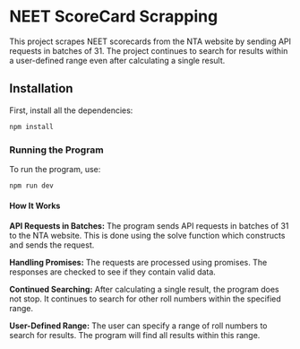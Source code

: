 # NEET ScoreCard Scrapping

This project scrapes NEET scorecards from the NTA website by sending API requests in batches of 31. The project continues to search for results within a user-defined range even after calculating a single result.

## Installation

First, install all the dependencies:

```bash
npm install
```
### Running the Program

To run the program, use:

```bash
npm run dev
```

#### How It Works 

**API Requests in Batches:** The program sends API requests in batches of 31 to the NTA website. This is done using the solve function which constructs and sends the request.

**Handling Promises:** The requests are processed using promises. The responses are checked to see if they contain valid data.

**Continued Searching:** After calculating a single result, the program does not stop. It continues to search for other roll numbers within the specified range.

**User-Defined Range:** The user can specify a range of roll numbers to search for results. The program will find all results within this range.